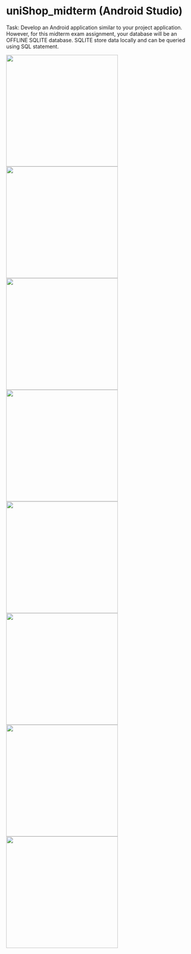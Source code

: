 # uniShop_midterm (Android Studio)

Task: Develop an Android application similar to your project application. However, for this midterm exam assignment, your database will be an OFFLINE SQLITE database. SQLITE store data locally and can be queried using SQL statement. 

<img src="https://github.com/SilentHlive/uniShop_midterm/blob/master/img/1.PNG" width="300px">
<img src="https://github.com/SilentHlive/uniShop_midterm/blob/master/img/2.PNG" width="300px">
<img src="https://github.com/SilentHlive/uniShop_midterm/blob/master/img/3.PNG" width="300px">
<img src="https://github.com/SilentHlive/uniShop_midterm/blob/master/img/4.PNG" width="300px">
<img src="https://github.com/SilentHlive/uniShop_midterm/blob/master/img/5.PNG" width="300px">
<img src="https://github.com/SilentHlive/uniShop_midterm/blob/master/img/6.PNG" width="300px">
<img src="https://github.com/SilentHlive/uniShop_midterm/blob/master/img/7.PNG" width="300px">
<img src="https://github.com/SilentHlive/uniShop_midterm/blob/master/img/8.PNG" width="300px">
